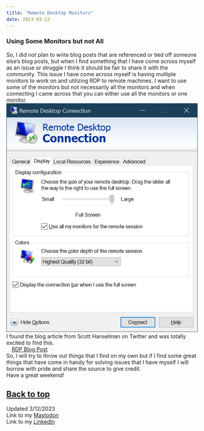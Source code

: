 ```yaml
---
title: "Remote Desktop Monitors"
date: 2023-03-12
---
```

### Using Some Monitors but not All

So, I did not plan to write blog posts that are referenced or tied off someone else’s blog posts, but when I find something that I have come across myself as an issue or struggle I think it should be fair to share it with the community. This issue I have come across myself is having multiple monitors to work on and utilizing RDP to remote machines. I want to use some of the monitors but not necessarily all the monitors and when connecting I came across that you can either use all the monitors or one monitor.\
![alt text](https://github.com/Nathan1824/Blog-Post-Dev/blob/main/_pictures/_Posts/03_12_2023/RDP_UI.png?raw=true)\
I found the blog article from Scott Hanselman on Twitter and was totally excited to find this.\
&emsp;<a href="https://www.hanselman.com/blog/how-to-remote-desktop-fullscreen-rdp-with-just-some-of-your-multiple-monitors">RDP Blog Post</a>\
So, I will try to throw out things that I find on my own but if I find some great things that have come in handy for solving issues that I have myself I will borrow with pride and share the source to give credit.\
Have a great weekend!

<a href="#top">Back to top</a>
---
Updated 3/12/2023\
Link to my <a rel="me" href="https://tech.lgbt/@NathanHamblin_MI6">Mastodon</a>\
Link to my <a rel="me" href="https://www.linkedin.com/in/nathan-hamblin">LinkedIn</a>